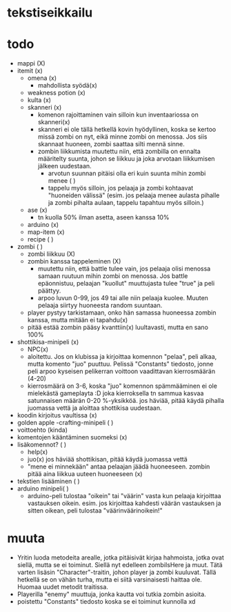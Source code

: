 # tekstiseikkailu
# todo
- mappi (X)
- itemit (x)
  - omena (x)
    - mahdollista syödä(x)
  - weakness potion (x)
  - kulta (x)
  - skanneri (x)
    - komenon rajoittaminen vain silloin kun inventaariossa on skanneri(x)
    - skanneri ei ole tällä hetkellä kovin hyödyllinen, koska se kertoo missä zombi on nyt, eikä minne zombi on menossa. Jos siis skannaat huoneen, zombi saattaa silti mennä sinne.
    - zombin liikkumista muutettu niin, että zombilla on ennalta määritelty suunta, johon se liikkuu ja joka arvotaan liikkumisen jälkeen uudestaan.
      - arvotun suunnan pitäisi olla eri kuin suunta mihin zombi menee ( )
      - tappelu myös silloin, jos pelaaja ja zombi kohtaavat "huoneiden välissä" (esim. jos pelaaja menee aulasta pihalle ja zombi pihalta aulaan, tappelu tapahtuu myös silloin.)
  - ase (x)
    - tn kuolla 50% ilman asetta, aseen kanssa 10%
  - arduino (x)
  - map-item (x)
  - recipe ( )
- zombi ( )
  - zombi liikkuu (X)
  - zombin kanssa tappeleminen (X)
    - muutettu niin, että battle tulee vain, jos pelaaja olisi menossa samaan ruutuun mihin zombi on menossa. Jos battle epäonnistuu, pelaajan "kuollut" muuttujasta tulee "true" ja peli päättyy.
    - arpoo luvun 0-99, jos 49 tai alle niin pelaaja kuolee. Muuten pelaaja siirtyy huoneesta random suuntaan.
  - player pystyy tarkistamaan, onko hän samassa huoneessa zombin kanssa, mutta mitään ei tapahdu(x)
  - pitää estää zombin pääsy kvanttiin(x) luultavasti, mutta en sano 100%
- shottikisa-minipeli (x)
  - NPC(x)
  - aloitettu. Jos on klubissa ja kirjoittaa komennon "pelaa", peli alkaa, mutta komento "juo" puuttuu. Pelissä "Constants" tiedosto, jonne peli arpoo kyseisen pelikerran voittoon vaadittavan kierrosmäärän (4-20)
  - kierrosmäärä on 3-6, koska "juo" komennon spämmääminen ei ole mielekästä gameplayta :D joka kierroksella tn sammua kasvaa satunnaisen määrän 0-20 %-yksikköä. jos häviää, pitää käydä pihalla juomassa vettä ja aloittaa shottikisa uudestaan.
- koodin kirjoitus vaultissa (x)
- golden apple -crafting-minipeli ( )
- voittoehto (kinda)
- komentojen kääntäminen suomeksi (x)
- lisäkomennot? ( )
  - help(x)
  - juo(x) jos häviää shottikisan, pitää käydä juomassa vettä
  - "mene ei minnekään" antaa pelaajan jäädä huoneeseen. zombin pitää aina liikkua uuteen huoneeseen (x)
- tekstien lisääminen ( )
- arduino minipeli( )
  - arduino-peli tulostaa "oikein" tai "väärin" vasta kun pelaaja kirjoittaa vastauksen oikein. esim. jos kirjoittaa kahdesti väärän vastauksen ja sitten oikean, peli tulostaa "väärinväärinoikein!"

# muuta

- Yritin luoda metodeita arealle, jotka pitäisivät kirjaa hahmoista, jotka ovat siellä, mutta se ei toiminut. Siellä nyt edelleen zombiIsHere ja muut. Tätä varten lisäsin "Character"-traitin, johon player ja zombi kuuluvat. Tällä hetkellä se on vähän turha, mutta ei siitä varsinaisesti haittaa ole. Huomaa uudet metodit traitissa.
- Playerilla "enemy" muuttuja, jonka kautta voi tutkia zombin asioita.
- poistettu "Constants" tiedosto koska se ei toiminut kunnolla xd
